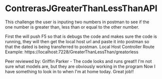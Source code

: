 # ContrerasJGreaterThanLessThanAPI
This challenge the user is inputing two numbers in postman to see if the one number is greater than, less than or equal to the other number.

First the will push F5 so that is debugs the code and makes sure the code is running, they will then get the local host url and paste it into postman so that the dated is being transferred to postman.
        Local Host                  Controller      Route
Example: https://localhost:7228/GreaterThanLessThan/greatorless

Peer reviewed by: Griffin Parker - The code looks and runs great!! I'm not sure what models are, but they are obviously working in the program
Now I have something to look in to when I'm at home today. Great job!!
